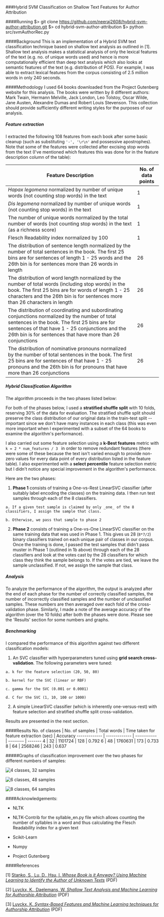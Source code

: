 ###Hybrid SVM Classification on Shallow Text Features for Author Attribution

####Running
    $> git clone https://github.com/neeraj2608/hybrid-svm-author-attribution.git
    $> cd hybrid-svm-author-attribution
    $> python src/svmAuthorRec.py

####Background
This is an implementation of a Hybrid SVM text classification technique based on shallow text analysis as outlined in [1]. Shallow text analysis makes a statistical analysis of only the lexical features of the text (e.g. no. of unique words used) and hence is more computationally efficient than deep text analysis which also looks at semantic features of the text (e.g. distribution of POS). For example, I was able to extract lexical features from the corpus consisting of 2.5 million words in only 240 seconds.

####Methodology
I used 64 books downloaded from the Project Gutenberg website for this analysis. The books were written by 8 different authors: Mark Twain, Hermann Melville, Jack London, Leo Tolstoy, Oscar Wilde, Jane Austen, Alexandre Dumas and Robert Louis Stevenson. This collection should provide sufficiently different writing styles for the purposes of our analysis.

##### Feature extraction
I extracted the following 108 features from each book after some basic cleanup (such as substituting `'-', '\r\n'` and possessive apostrophes). Note that some of the features were collected after excising stop words from the text (I've mentioned which features this was done for in the feature description column of the table):

Feature Description | No. of data points
------- | -------
_Hapax legomena_ normalized by number of unique words (not counting stop words) in the text | 1
_Dis legomena_ normalized by number of unique words (not counting stop words) in the text | 1
The number of unique words normalized by the total number of words (not counting stop words) in the text (as a richness score) | 1
Flesch Readability index normalized by 100 | 1
The distribution of sentence length normalized by the number of total sentences in the book. The first 25 bins are for sentences of length 1 - 25 words and the 26th bin is for sentences more than 26 words in length | 26
The distribution of word length normalized by the number of total words (including stop words) in the book. The first 25 bins are for words of length 1 - 25 characters and the 26th bin is for sentences more than 26 characters in length | 26
The distribution of coordinating and subordinating conjunctions normalized by the number of total sentences in the book. The first 25 bins are for sentences of that have 1 - 25 conjunctions and the 26th bin is for sentences that have more than 26 conjunctions | 26
The distribution of nominative pronouns normalized by the number of total sentences in the book. The first 25 bins are for sentences of that have 1 - 25 pronouns and the 26th bin is for pronouns that have more than 26 conjunctions | 26

##### Hybrid Classification Algorithm
The algorithm proceeds in the two phases listed below:

For both of the phases below, I used a **stratified shuffle split** with 10 folds, reserving 30% of the data for evaluation. The stratified shuffle split should preserve the class distribution of our original data in the train-test split -- important since we don't have many instances in each class (this was even more important when I experimented with a subset of the 64 books to examine the algorithm's performance).

I also carried out some feature selection using a **k-Best features** metric with `k = 2 * num_features / 3 ` in order to remove redundant features (there were some of these because the text isn't varied enough to provide non-zero values for every data point of every distribution listed in the feature table). I also experimented with a **select percentile** feature selection metric but I didn't notice any special improvement in the algorithm's performance.

Here are the two phases:

  1. **Phase 1** consists of training a One-vs-Rest LinearSVC classifier (after suitably label encoding the classes) on the training data. I then run test samples through each of the 8 classifiers.

    a. If a given test sample is claimed by only _one_ of the 8 classifiers, I assign the sample that class.

    b. Otherwise, we pass that sample to phase 2

  2. **Phase 2** consists of training a One-vs-One LinearSVC classifier on the same training data that was used in Phase 1. This gives us 28 (`8*7/2`) binary classifiers trained on each unique pair of classes in our corpus. Once the training is done, I passed the test samples that didn't pass muster in Phase 1 (outlined in 1b above) through each of the 28 classifiers and look at the votes cast by the 28 classifiers for which class they think the sample belongs to. If the votes are tied, we leave the sample unclassified. If not, we assign the sample that class.

##### Analysis
To analyze the performance of the algorithm, the output is analyzed after the end of each phase for the number of correctly classified samples, the number of incorrectly classified samples and the number of unclassified samples. These numbers are then averaged over each fold of the cross-validation phase. Similarly, I made a note of the average accuracy of the algorithm (over the 10 folds) after both the phases were done. Please see the 'Results' section for some numbers and graphs.

##### Benchmarking
I compared the performance of this algorithm against two different classification models:

  1. An SVC classifier with hyperparameters tuned using **grid search cross-validation**. The following parameters were tuned:

    a. k for the feature selection (20, 50, 80)

    b. kernel for the SVC (linear or RBF)

    c. gamma for the SVC (0.001 or 0.0001)

    d. C for the SVC (1, 10, 100 or 1000)

  2. A simple LinearSVC classifier (which is inherently one-versus-rest) with feature selection and stratified shuffle split cross-validation.

Results are presented in the next section.

####Results
No. of classes  | No. of samples | Total words | Time taken for feature extraction (sec) | Accuracy
-------------   | -------------  | ----------- | -------- | -------
4  | 32          |   1101724 | 128 | 0.792
6  | 48          |   1760631 | 173 | 0.733
8  | 64          |   2568246 | 243 | 0.637


#####Graphs of classification improvement over the two phases for different numbers of samples:

![4 classes, 32 samples](/sample_results/graph_4_32.png?raw=true)

![6 classes, 48 samples](/sample_results/graph_6_48.png?raw=true)

![8 classes, 64 samples](/sample_results/graph_8_64.png?raw=true)

####Acknowledgements:

* NLTK

* NLTK-Contrib for the syllable_en.py file which allows counting the number of syllables in a word and thus calculating the Flesch Readability index for a given text

* Scikit-Learn

* Numpy

* Project Gutenberg


####References

[1] [Stanko, S., Lu, D., Hsu, I. _Whose Book is it Anyway?
Using Machine Learning to Identify the Author of Unknown Texts_](cs229.stanford.edu/proj2013/StankoLuHsu-AuthorIdentification.pdf) (PDF)

[2] [Luyckx, K., Daelemans, W. _Shallow Text Analysis and Machine Learning for Authorship Attribution_](http://citeseerx.ist.psu.edu/viewdoc/download?doi=10.1.1.118.5550&rep=rep1&type=pdf) (PDF)

[3] [Luyckx, K. _Syntax-Based Features and Machine Learning techniques for Authorship Attribution_](http://www.cnts.ua.ac.be/stylometry/Papers/MAThesis_KimLuyckx.pdf) (PDF)



